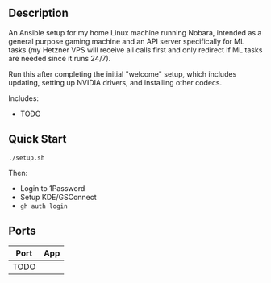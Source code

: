 ## Description

An Ansible setup for my home Linux machine running Nobara, intended as a general purpose gaming machine and an API server specifically for ML tasks (my Hetzner VPS will receive all calls first and only redirect if ML tasks are needed since it runs 24/7). 

Run this after completing the initial "welcome" setup, which includes updating, setting up NVIDIA drivers, and installing other codecs.

Includes: 

- TODO

## Quick Start

```
./setup.sh
```
Then: 

- Login to 1Password
- Setup KDE/GSConnect
- `gh auth login`

## Ports

| Port | App     |
| ---- | ------- |
| TODO     |         |
